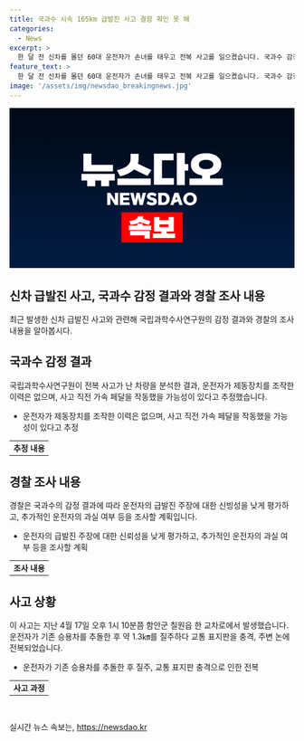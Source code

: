 ```yaml
---
title: 국과수 시속 165km 급발진 사고 결함 확인 못 해
categories:
  - News
excerpt: >
  한 달 전 신차를 몰던 60대 운전자가 손녀를 태우고 전복 사고를 일으켰습니다. 국과수 감정 결과에 따르면, 운전자의 주장은 신빙성이 낮으며, 운전자가 제동장치를 조작한 흔적은 없는 것으로 밝혀졌습니다. 사고 차량은 충돌 시 165㎞의 속도로 질주하며 표지판을 충격한 뒤 전복되었습니다. 운전자는 갈비뼈를 골절하고, 손녀는 다쳤지만 생명에 지장은 없었습니다. 사건은 추가 조사 중에 있습니다. (사진=독자 제공)
feature_text: >
  한 달 전 신차를 몰던 60대 운전자가 손녀를 태우고 전복 사고를 일으켰습니다. 국과수 감정 결과에 따르면, 운전자의 주장은 신빙성이 낮으며, 운전자가 제동장치를 조작한 흔적은 없는 것으로 밝혀졌습니다. 사고 차량은 충돌 시 165㎞의 속도로 질주하며 표지판을 충격한 뒤 전복되었습니다. 운전자는 갈비뼈를 골절하고, 손녀는 다쳤지만 생명에 지장은 없었습니다. 사건은 추가 조사 중에 있습니다. (사진=독자 제공)
image: '/assets/img/newsdao_breakingnews.jpg'
---
```


<p><img src="/assets/img/newsdao_breakingnews.jpg" alt="cryptoinkorea 속보" /></p>

<h2 data-ke-size="size26">신차 급발진 사고, 국과수 감정 결과와 경찰 조사 내용</h2>

<p data-ke-size="size16">최근 발생한 신차 급발진 사고와 관련해 국립과학수사연구원의 감정 결과와 경찰의 조사 내용을 알아봅시다.</p>

<h2 data-ke-size="size24">국과수 감정 결과</h2>

<p data-ke-size="size16">국립과학수사연구원이 전복 사고가 난 차량을 분석한 결과, 운전자가 제동장치를 조작한 이력은 없으며, 사고 직전 가속 페달을 작동했을 가능성이 있다고 추정했습니다.</p>

<ul>
<li>운전자가 제동장치를 조작한 이력은 없으며, 사고 직전 가속 페달을 작동했을 가능성이 있다고 추정</li>
</ul>

<table>
<tr>
<td style="text-align: center; height: 17px;"><b>추정 내용</b></td>
</tr>
</table>

<h2 data-ke-size="size24">경찰 조사 내용</h2>

<p data-ke-size="size16">경찰은 국과수의 감정 결과에 따라 운전자의 급발진 주장에 대한 신빙성을 낮게 평가하고, 추가적인 운전자의 과실 여부 등을 조사할 계획입니다.</p>

<ul>
<li>운전자의 급발진 주장에 대한 신뢰성을 낮게 평가하고, 추가적인 운전자의 과실 여부 등을 조사할 계획</li>
</ul>

<table>
<tr>
<td style="text-align: center; height: 17px;"><b>조사 내용</b></td>
</tr>
</table>

<h2 data-ke-size="size24">사고 상황</h2>

<p data-ke-size="size16">이 사고는 지난 4월 17일 오후 1시 10분쯤 함안군 칠원읍 한 교차로에서 발생했습니다. 운전자가 기존 승용차를 추돌한 후 약 1.3㎞를 질주하다 교통 표지판을 충격, 주변 논에 전복되었습니다.</p>

<ul>
<li>운전자가 기존 승용차를 추돌한 후 질주, 교통 표지판 충격으로 인한 전복</li>
</ul>

<table>
<tr>
<td style="text-align: center; height: 17px;"><b>사고 과정</b></td>
</tr>
</table>

<p data-ke-size="size16">&nbsp;</p>
실시간 뉴스 속보는, <a href="https://newsdao.kr" rel="dofollow">https://newsdao.kr</a>


